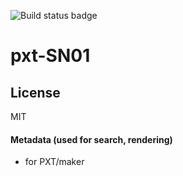 ![Build status badge](https://github.com/xinabox/pxt-sn01/workflows/MakeCode/badge.svg) 

# pxt-SN01

## License

MIT

#### Metadata (used for search, rendering)

* for PXT/maker
<script src="https://makecode.com/gh-pages-embed.js"></script><script>makeCodeRender("{{ site.makecode.home_url }}", "{{ site.github.owner_name }}/{{ site.github.repository_name }}");</script>
